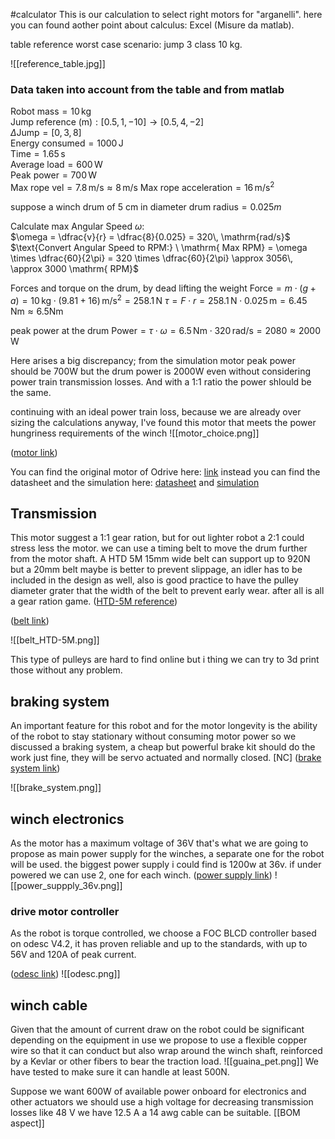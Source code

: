 #calculator
This is our calculation to select right motors for  "arganelli".
here you can found aother point about calculus: Excel (Misure da matlab).


table reference worst case scenario: jump 3 class 10 kg.

![[reference_table.jpg]]

### Data taken into account from the table and from matlab

$\text{Robot mass} = 10\, \mathrm{kg}$  
$\text{Jump reference (m)}: [0.5, 1, -10] \rightarrow [0.5, 4, -2]$  
$\Delta \text{Jump} = [0, 3, 8]$  
$\text{Energy consumed} = 1000\, \mathrm{J}$  
$\text{Time} = 1.65\, \mathrm{s}$  
$\text{Average load} = 600\, \mathrm{W}$  
$\text{Peak power} = 700\, \mathrm{W}$  
$\text{Max rope vel} = 7.8\, \mathrm{m/s} \approx 8\, \mathrm{m/s}$ 
$\text{Max rope acceleration} = 16\, \mathrm{m/s}^2$

$\text{suppose a winch drum of 5 cm in diameter}$
$\text{drum radius} = 0.025 m$

$\text{Calculate max Angular Speed } \omega:$  
$\omega = \dfrac{v}{r} = \dfrac{8}{0.025} = 320\, \mathrm{rad/s}$
$\text{Convert Angular Speed to RPM:} \ \mathrm{ Max RPM} = \omega \times \dfrac{60}{2\pi} = 320 \times \dfrac{60}{2\pi} \approx 3056\, \approx 3000  \mathrm{ RPM}$

$\text{Forces and torque on the drum, by dead lifting the weight}$
$\text{Force} = m \cdot (g + a) = 10\, \mathrm{kg} \cdot (9.81 + 16)\, \mathrm{m/s^2} = 258.1\, \mathrm{N}$
$\tau = F \cdot r = 258.1\, \mathrm{N} \cdot 0.025\, \mathrm{m} = 6.45\, \mathrm{Nm} \approx 6.5  \mathrm{Nm}$

$\text{peak power at the drum}$
$\text{Power} = \tau \cdot \omega = 6.5\, \mathrm{Nm} \cdot 320\, \mathrm{rad/s} = 2080 \approx 2000\, \mathrm{W}$


Here arises a big discrepancy; from the simulation motor peak power should be 700W but the drum power is 2000W even without considering power train transmission losses. And with a 1:1 ratio the power shlould be the same.

continuing with an ideal power train loss, because we are already over sizing the calculations anyway, I've found this motor that meets the power hungriness requirements of the winch
![[motor_choice.png]]

([motor link](https://www.amazon.it/Dingln-Outrunner-Compatibile-Bilanciamento-Skateboard/dp/B08GWZV7XX/ref=sr_1_1_sspa?dib=eyJ2IjoiMSJ9.zRnsXJbSDBNHhbCPWiuuWNG-NQSjtbGCmGKcV9o69jGowmzJW2oldmW9fZFgN4QMu4amM1Q3BVLgMcyQtX5bp4FNYtfAVmg9TBUJZ4VYJNvz9Rlx0jb1dcbLvrp14ymipZmlZ6vqzrf9ga-Zjcc1Sc6SsutgULlGO-eU8iPuxQ5eE_dInWJb-PvbmSONyze8dY7coI7S22nuK_hOvuQnYvZquxpVu8MnywCm7uq7Ka8gGcVxW1K8u5KOMWwsXy-a0wY_EFS2xvwOgAgNpywt9ztmK65jCcBKjOdfvTrA-uQ.cN9p7v9RetkG4vxiTPCnl10qLSAYbvmHxUXgAqb3t6A&dib_tag=se&keywords=6384+120KV+BLDC&qid=1742896479&sr=8-1-spons&sp_csd=d2lkZ2V0TmFtZT1zcF9hdGY&psc=1))

You can find the original motor of Odrive here: [link](https://shop.odriverobotics.com/collections/motors/products/odrive-custom-motor-d6374-150kv)
instead you can find the datasheet and the simulation here: [datasheet](https://docs.odriverobotics.com/v/latest/hardware/odrive-motors.html#d6374-150kv) and [simulation](https://docs.odriverobotics.com/v/latest/hardware/odrive-motors.html#d6374-150kv)

## Transmission

This motor suggest a 1:1 gear ration, but for out lighter robot a 2:1 could stress less the motor. we can use a timing belt to move the drum further from the motor shaft.
A HTD 5M  15mm wide belt can support up to 920N but a 20mm belt maybe is better to prevent slippage, an idler has to be included in the design as well, also is good practice to have the pulley diameter grater that the width of the belt to prevent early wear. after all is all a gear ration game.
([HTD-5M reference](https://www.tyma.eu/pdf/elatech-htd-5m-timing-belts.pdf?srsltid=AfmBOoqvrD9hQ6XPvBO5HT7VPnTQQhwGAuddtTdY99Ezh_RLl6LqRd2y))

([belt link](https://www.amazon.it/dp/B0D66MPMLX/ref=sspa_dk_hqp_detail_aax_0?psc=1&sp_csd=d2lkZ2V0TmFtZT1zcF9ocXBfc2hhcmVk))

![[belt_HTD-5M.png]]




This type of pulleys are hard to find online but i thing we can try to 3d print those without any problem. 

## braking system

An important feature for this robot and for the motor longevity is the ability of the robot to stay stationary without consuming motor power so we discussed a braking system, a cheap but powerful brake kit should do the work just fine, they will be servo actuated and normally closed.  [NC]
([brake system link](https://www.amazon.it/bicicletta-meccanico-anteriore-posteriore-equitazione/dp/B0BTPBTRWZ/ref=sr_1_12?__mk_it_IT=%C3%85M%C3%85%C5%BD%C3%95%C3%91&crid=2706CBRONK2E&dib=eyJ2IjoiMSJ9._NwUE0GvqpW6cEZMUF9KM7E1EXPV0poo_vuuPL_tCbBG7LuavIDuHrxs4l2EF6iApadSmooWXlmmEWcG09NyE1dBtL2uvTNSQKK1IlaG_X5vZ41Bllb0xEjfa9WajkIB7N68Kn3TGNL5k9TK0T2DvesMWeV5OJrQHfArRvE9Gb9EaTMkOKaU4HW_x0y2fWtpmHXvW3nQvf9ZrxRHPZGfWiUQwv-I6qhczNPh2o9hu-93owU8C0qO8Wa6iRWRkjImhByEh1Wkad5XwkpAOctGTTSHQSlS0LQJBBuoBhzbwO8frdZyz3yGaLpqgl3gbG0XfE2T4vWWq7QzHkQygEUOvRnpQDrz8UWIHzCFrFGU77ja5CVfhVR164gx0cx8ilzjCtfMeyNPL5j7uH0jWstPx12LB4ideaFsE041k9n1sd9JEKiePa-m31XEpvxYeQCL.lC4ffUXE8f7wsNoI8tANl5n0WzfJGSlOUb0LnNAVyXM&dib_tag=se&keywords=Kit+freni+a+disco+meccanici+per+bicicletta&qid=1742899341&sprefix=kit+freni+a+disco+meccanici+per+bicicletta%2Caps%2C92&sr=8-12))

![[brake_system.png]]
## winch electronics

As the motor has a maximum voltage of 36V that's what we are going to propose as main power supply for the winches, a separate one for the robot will be used. 
the biggest power supply i could find is 1200w at 36v. if under powered we can use 2, one for each winch.
([power supply link](https://www.amazon.it/Alimentatore-Trasformatore-Telecamera-Sicurezza-Dispositivo/dp/B0C2R2HS62/ref=sr_1_9?__mk_it_IT=%C3%85M%C3%85%C5%BD%C3%95%C3%91&crid=CB6KVSTORKR9&dib=eyJ2IjoiMSJ9.UnhK0YfdsgMP0AHob2rT1YQlgSfvcFRO0C5_sAXeRgSOE7AkkzzzwTKjhSA1YXDkdFGew_mn3cyOWTn58230Wb6BARFvMxOqzjzm1Sk-JuDHCS-AA01awPhIDqenWKPUVnKCrtJ7GlP7uSE_bFMn0Roy5qQN3cfV626KYI86R2VcL4sUIOg3Bv_8G1C8GkKHT61MxoSPo7ZK91VoKrKBlm8i7FRUnj7ah9Xvf2I9MaLH2nPKPQ2HEdX8riZiEi7otaw4cPVFK9ZHb5btgULb0SwIMxwn_ai1c79JcCW8sfFEQM2Ahltc6DsUE5rtbVAaJE_ghk1I26NucNGE0TU1u44H8jvw7qh26EX8SlaM8Yj4kIz3dkg0gRMMwWljcU0r72Kao5n4-2TcCCqesvBBSZ39RuS1XedTILkcZfZ2ULLbamd_oZdnJL-mILO6X34_.wKlzBA_5EoQKGBRYn19Ph83O5VbS-oOICnk76EvvOJw&dib_tag=se&keywords=power+supply+2000w+36v&qid=1742901222&sprefix=power+supply+2000w+36v%2Caps%2C97&sr=8-9))
![[power_suppply_36v.png]]

### drive motor controller
As the robot is torque controlled, we choose a FOC BLCD controller based on odesc V4.2, it has proven reliable and up to the standards,  with up to 56V and 120A of peak current. 

([odesc link](https://www.amazon.it/gp/product/B0DYVLWJZS/ref=ewc_pr_img_2?smid=A38GRUO0066PF0&psc=1))
![[odesc.png]]



## winch cable
Given that the amount of current draw on the robot could be significant depending on the equipment in use we propose to use a flexible copper wire so that it can conduct but also wrap around the winch shaft, reinforced by a Kevlar or other fibers to bear the traction load.
![[guaina_pet.png]]
We have tested to make sure it can handle at least 500N.


Suppose we want 600W of available power onboard for electronics and other actuators we should use a high voltage for decreasing transmission losses like 48 V we have  12.5 A  a 14 awg cable can be suitable.  [[BOM aspect]] 



